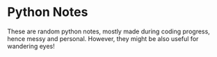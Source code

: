 # Python Notes  
                            
These are random python notes, mostly made during coding progress, hence messy and personal. However, they might be also useful for wandering eyes! 


